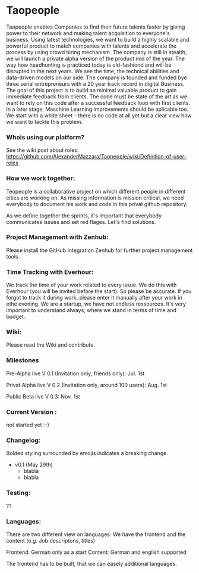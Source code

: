 # Taopeople

Taopeople enables Companies to find their future talents faster by giving power to their network and making talent acquisition to everyone's business. Using  latest technologies, we want to build a highly scalable and powerful product to match companies with talents and accelerate the process by using crowd hiring mechanism.
The company is still in stealth, we will launch a private alpha version of the product mid of the year.
The way how headhunting is practiced today is old-fashiond and will be disrupted in the next years. We see the time, the technical abilities and data-driven models on our side. The company is founded and funded bye three serial entrepreneurs with a 20 year track record in digital Business. The goal of this project is to build an minimal valuable product to gain immediate feedback from clients. The code must be state of the art as we want to rely on this code after a successful feedback loop with first clients. In a later stage, Maschine Learning improvements should be aplicable too. We start with a white sheet - there is no code at all yet but a clear view how we want to tackle this problem.

### Whois using our platform?
See the wiki post about roles: https://github.com/AlexanderMazzara/Taopeople/wiki/Definition-of-user-roles

### How we work together:
Teopeople is a collaborative project on which different people in different cities are working on. As missing information is mission critical, we need everybody to document his work and code in this privat github repository.

As we define together the sprints, it's important that everybody communicates issues and set red flages. Let's find solutions.

### Project Management with Zenhub:
Please install the GitHub Integration Zenhub for further project management tools.

### Time Tracking with Everhour:
We track the time of your work related to every issue. We do this with Everhour (you will be invited before the start). So please be accurate. If you forgot to track it during work, please enter it manually after your work in ethe evening. We are a startup, we have not endless ressources. It's very important to understand always, where we stand in terms of time and budget.

### Wiki:
Please read the Wiki and contribute.

### Milestones
Pre-Alpha live V 0.1 (Invitation only, friends only):         Jul. 1st

Privat Alpha live V 0.2 (Invitation only, around 100 users):  Aug. 1st

Public Beta live V 0.3:                                       Nov. 1st


### Current Version : 
not started yet :-)

### Changelog:
Bolded styling surrounded by emojis indicates a breaking change.

- v0.1 (May 29th)
  - blabla
  - blabla
  
### Testing:
??

### Languages:
There are two different view on languages: We have the frontend and the content (e.g. Job descriptons, titles)

Frontend: German only as a start
Content: German and english supported

The frontend has to be built, that we can easely additional languages.
